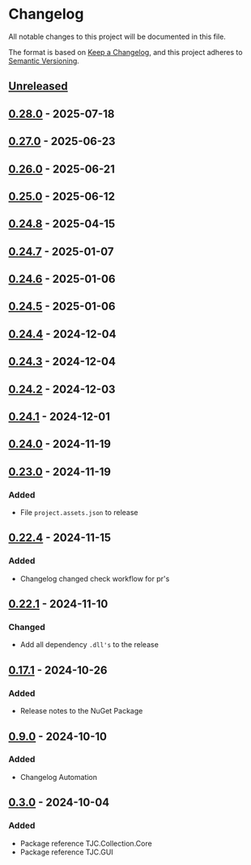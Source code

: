 # Changelog

All notable changes to this project will be documented in this file.

The format is based on [Keep a Changelog](https://keepachangelog.com/en/1.1.0/),
and this project adheres to [Semantic Versioning](https://semver.org/spec/v2.0.0.html).

## [Unreleased]

## [0.28.0] - 2025-07-18

## [0.27.0] - 2025-06-23

## [0.26.0] - 2025-06-21

## [0.25.0] - 2025-06-12

## [0.24.8] - 2025-04-15

## [0.24.7] - 2025-01-07

## [0.24.6] - 2025-01-06

## [0.24.5] - 2025-01-06

## [0.24.4] - 2024-12-04

## [0.24.3] - 2024-12-04

## [0.24.2] - 2024-12-03

## [0.24.1] - 2024-12-01

## [0.24.0] - 2024-11-19

## [0.23.0] - 2024-11-19

### Added

- File `project.assets.json` to release

## [0.22.4] - 2024-11-15

### Added

- Changelog changed check workflow for pr's

## [0.22.1] - 2024-11-10

### Changed

- Add all dependency `.dll's` to the release

## [0.17.1] - 2024-10-26

### Added

- Release notes to the NuGet Package

## [0.9.0] - 2024-10-10

### Added

- Changelog Automation

## [0.3.0] - 2024-10-04

### Added

- Package reference TJC.Collection.Core
- Package reference TJC.GUI

[Unreleased]: https://github.com/TJC-Tools/TJC.Collection.GUI/compare/v0.28.0...HEAD

[0.28.0]: https://github.com/TJC-Tools/TJC.Collection.GUI/compare/v0.27.0...v0.28.0

[0.27.0]: https://github.com/TJC-Tools/TJC.Collection.GUI/compare/v0.26.0...v0.27.0

[0.26.0]: https://github.com/TJC-Tools/TJC.Collection.GUI/compare/v0.25.0...v0.26.0

[0.25.0]: https://github.com/TJC-Tools/TJC.Collection.GUI/compare/v0.24.8...v0.25.0

[0.24.8]: https://github.com/TJC-Tools/TJC.Collection.GUI/compare/v0.24.7...v0.24.8

[0.24.7]: https://github.com/TJC-Tools/TJC.Collection.GUI/compare/v0.24.6...v0.24.7

[0.24.6]: https://github.com/TJC-Tools/TJC.Collection.GUI/compare/v0.24.5...v0.24.6

[0.24.5]: https://github.com/TJC-Tools/TJC.Collection.GUI/compare/v0.24.4...v0.24.5

[0.24.4]: https://github.com/TJC-Tools/TJC.Collection.GUI/compare/v0.24.3...v0.24.4

[0.24.3]: https://github.com/TJC-Tools/TJC.Collection.GUI/compare/v0.24.2...v0.24.3

[0.24.2]: https://github.com/TJC-Tools/TJC.Collection.GUI/compare/v0.24.1...v0.24.2

[0.24.1]: https://github.com/TJC-Tools/TJC.Collection.GUI/compare/v0.24.0...v0.24.1

[0.24.0]: https://github.com/TJC-Tools/TJC.Collection.GUI/compare/v0.23.0...v0.24.0

[0.23.0]: https://github.com/TJC-Tools/TJC.Collection.GUI/compare/v0.22.4...v0.23.0

[0.22.4]: https://github.com/TJC-Tools/TJC.Collection.GUI/compare/v0.22.1...v0.22.4

[0.22.1]: https://github.com/TJC-Tools/TJC.Collection.GUI/compare/v0.17.1...v0.22.1

[0.17.1]: https://github.com/TJC-Tools/TJC.Collection.GUI/compare/v0.9.0...v0.17.1

[0.9.0]: https://github.com/TJC-Tools/TJC.Collection.GUI/compare/v0.3.0...v0.9.0

[0.3.0]: https://github.com/TJC-Tools/TJC.Collection.GUI/releases/tag/v0.3.0
